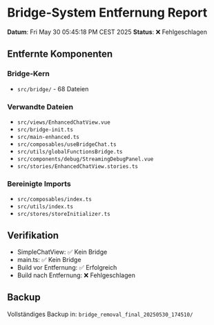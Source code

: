 # Bridge-System Entfernung Report

**Datum**: Fri May 30 05:45:18 PM CEST 2025
**Status**: ❌ Fehlgeschlagen

## Entfernte Komponenten

### Bridge-Kern
- `src/bridge/` - 68 Dateien

### Verwandte Dateien
- `src/views/EnhancedChatView.vue`
- `src/bridge-init.ts`
- `src/main-enhanced.ts`
- `src/composables/useBridgeChat.ts`
- `src/utils/globalFunctionsBridge.ts`
- `src/components/debug/StreamingDebugPanel.vue`
- `src/stories/EnhancedChatView.stories.ts`

### Bereinigte Imports
- `src/composables/index.ts`
- `src/utils/index.ts`
- `src/stores/storeInitializer.ts`

## Verifikation
- SimpleChatView: ✅ Kein Bridge
- main.ts: ✅ Kein Bridge
- Build vor Entfernung: ✅ Erfolgreich
- Build nach Entfernung: ❌ Fehlgeschlagen

## Backup
Vollständiges Backup in: `bridge_removal_final_20250530_174510/`
